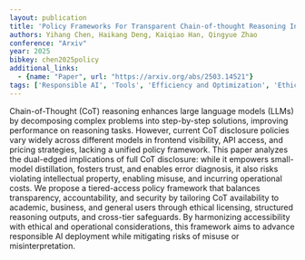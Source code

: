 ```yaml
---
layout: publication
title: 'Policy Frameworks For Transparent Chain-of-thought Reasoning In Large Language Models'
authors: Yihang Chen, Haikang Deng, Kaiqiao Han, Qingyue Zhao
conference: "Arxiv"
year: 2025
bibkey: chen2025policy
additional_links:
  - {name: "Paper", url: "https://arxiv.org/abs/2503.14521"}
tags: ['Responsible AI', 'Tools', 'Efficiency and Optimization', 'Ethics and Bias', 'Interpretability', 'Security', 'Distillation']
---
```

Chain-of-Thought (CoT) reasoning enhances large language models (LLMs) by
decomposing complex problems into step-by-step solutions, improving performance
on reasoning tasks. However, current CoT disclosure policies vary widely across
different models in frontend visibility, API access, and pricing strategies,
lacking a unified policy framework. This paper analyzes the dual-edged
implications of full CoT disclosure: while it empowers small-model
distillation, fosters trust, and enables error diagnosis, it also risks
violating intellectual property, enabling misuse, and incurring operational
costs. We propose a tiered-access policy framework that balances transparency,
accountability, and security by tailoring CoT availability to academic,
business, and general users through ethical licensing, structured reasoning
outputs, and cross-tier safeguards. By harmonizing accessibility with ethical
and operational considerations, this framework aims to advance responsible AI
deployment while mitigating risks of misuse or misinterpretation.
